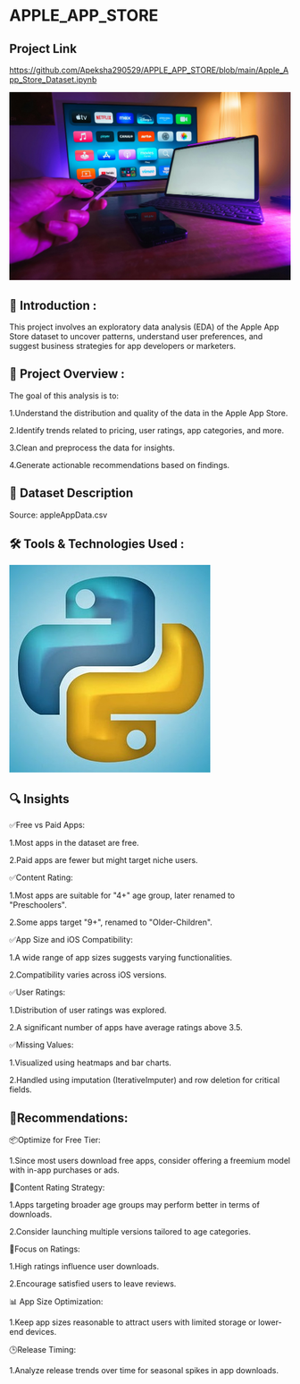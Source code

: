 # APPLE_APP_STORE

## Project Link
https://github.com/Apeksha290529/APPLE_APP_STORE/blob/main/Apple_App_Store_Dataset.ipynb

<img src="APPLE PHOTO .jpg" width=1000>


## 📌 Introduction :
This project involves an exploratory data analysis (EDA) of the Apple App Store dataset to uncover patterns, understand user preferences, and suggest business strategies for app developers or marketers.

## 🎯 Project Overview :
The goal of this analysis is to:

1.Understand the distribution and quality of the data in the Apple App Store.

2.Identify trends related to pricing, user ratings, app categories, and more.

3.Clean and preprocess the data for insights.

4.Generate actionable recommendations based on findings.


## 📁 Dataset Description
Source: appleAppData.csv

## 🛠️ Tools & Technologies Used :
   ![image](desktop-wallpaper-6-python-programming-python-language.jpg)

## 🔍 Insights
✅Free vs Paid Apps:

1.Most apps in the dataset are free.

2.Paid apps are fewer but might target niche users.

✅Content Rating:

1.Most apps are suitable for "4+" age group, later renamed to "Preschoolers".

2.Some apps target "9+", renamed to "Older-Children".

✅App Size and iOS Compatibility:

1.A wide range of app sizes suggests varying functionalities.

2.Compatibility varies across iOS versions.

✅User Ratings:

1.Distribution of user ratings was explored.

2.A significant number of apps have average ratings above 3.5.

✅Missing Values:

1.Visualized using heatmaps and bar charts.

2.Handled using imputation (IterativeImputer) and row deletion for critical fields.

##  🚀Recommendations:

📦Optimize for Free Tier:

1.Since most users download free apps, consider offering a freemium model with in-app purchases or ads.


🔄Content Rating Strategy:

1.Apps targeting broader age groups may perform better in terms of downloads.

2.Consider launching multiple versions tailored to age categories.

🎯Focus on Ratings:

1.High ratings influence user downloads.

2.Encourage satisfied users to leave reviews.


📊 App Size Optimization:

1.Keep app sizes reasonable to attract users with limited storage or lower-end devices.

🕒Release Timing:

1.Analyze release trends over time for seasonal spikes in app downloads.
